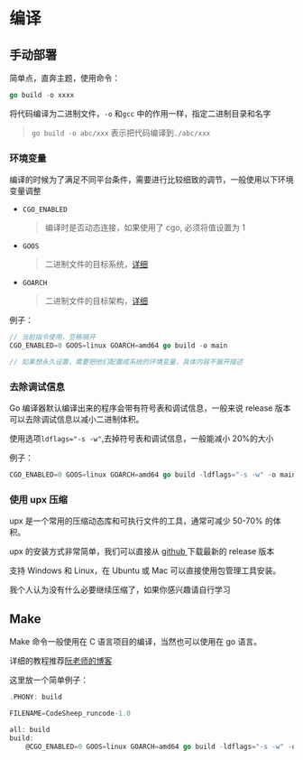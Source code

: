 # 编译

## 手动部署

简单点，直奔主题，使用命令：

```go
go build -o xxxx
```

将代码编译为二进制文件，`-o` 和`gcc` 中的作用一样，指定二进制目录和名字
> `go build -o abc/xxx` 表示把代码编译到`./abc/xxx`


### 环境变量

编译的时候为了满足不同平台条件，需要进行比较细致的调节，一般使用以下环境变量调整

- `CGO_ENABLED`
    > 编译时是否动态连接，如果使用了 cgo, 必须将值设置为 1
- `GOOS`
    > 二进制文件的目标系统，[详细](https://go.dev/doc/install/source#environment)
- `GOARCH`
    > 二进制文件的目标架构，[详细](https://go.dev/doc/install/source#environment)

例子：

```go
// 当前指令使用，空格隔开
CGO_ENABLED=0 GOOS=linux GOARCH=amd64 go build -o main

// 如果想永久设置，需要把他们配置成系统的环境变量，具体内容不展开描述
```


### 去除调试信息

Go 编译器默认编译出来的程序会带有符号表和调试信息，一般来说 release 版本可以去除调试信息以减小二进制体积。

使用选项`ldflags="-s -w"`,去掉符号表和调试信息，一般能减小 20%的大小

例子：

```go
CGO_ENABLED=0 GOOS=linux GOARCH=amd64 go build -ldflags="-s -w" -o main
```


### 使用 upx 压缩
upx 是一个常用的压缩动态库和可执行文件的工具，通常可减少 50-70% 的体积。

upx 的安装方式非常简单，我们可以直接从 [ github ](https://github.com/upx/upx/releases/) 下载最新的 release 版本

支持 Windows 和 Linux，在 Ubuntu 或 Mac 可以直接使用包管理工具安装。

我个人认为没有什么必要继续压缩了，如果你感兴趣请自行学习

## Make
Make 命令一般使用在 C 语言项目的编译，当然也可以使用在 go 语言。

详细的教程推荐[阮老师的博客](https://www.ruanyifeng.com/blog/2015/02/make.html)


这里放一个简单例子：

```go
.PHONY: build

FILENAME=CodeSheep_runcode-1.0

all: build
build:
	@CGO_ENABLED=0 GOOS=linux GOARCH=amd64 go build -ldflags="-s -w" -o "${FILENAME}"
```





